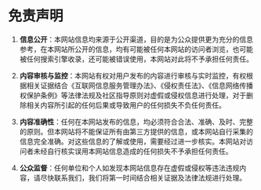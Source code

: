 # 免责声明

1. **信息公开**：本网站信息均来源于公开渠道，目的是为公众提供更为充分的信息参考，在本网站所公开的信息，均有可能被任何本网站的访问者浏览，也可能被任何搜索引擎收录，还可能被错误使用，本网站对此将不予承担任何责任。

2. **内容审核与监控**：本网站有权对用户发布的内容进行审核与实时监控，有权根据相关证据结合《互联网信息服务管理办法》、《侵权责任法》、《信息网络传播权保护条例》等法律法规及社区指导原则对虚假或侵权信息进行处理，对于删除相关内容所引起的任何后果或导致用户的任何损失不负任何责任。

3. **内容准确性**：任何在本网站发布的信息，均必须符合合法、准确、及时、完整的原则。但本网站将不能保证所有由第三方提供的信息，或本网站自行采集的信息完全准确。对这些信息的了解或使用，需要经过进一步核实。本网站对访问者未经自行核实误用本网站信息造成的任何损失不予承担任何责任。

4. **公众监督**：任何单位和个人如发现本网站信息存在虚假或侵权等违法违规内容，请尽快联系我们，我们将第一时间结合相关证据及法律法规进行处理。
